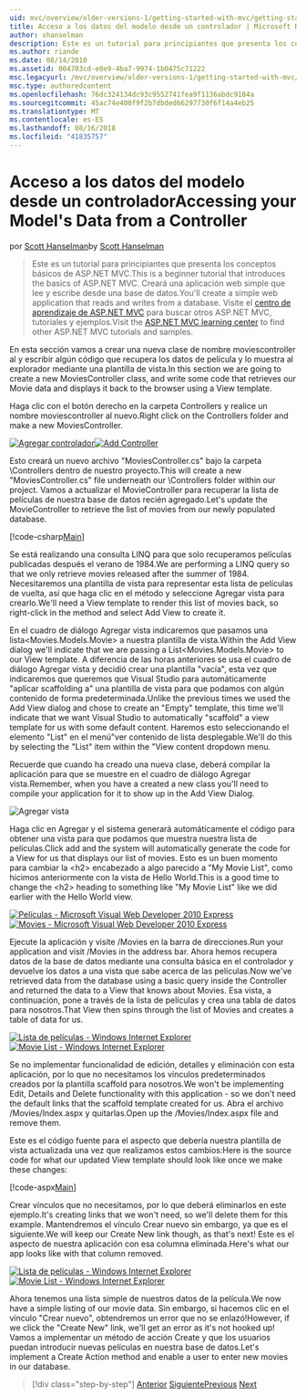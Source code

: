 ```yaml
---
uid: mvc/overview/older-versions-1/getting-started-with-mvc/getting-started-with-mvc-part5
title: Acceso a los datos del modelo desde un controlador | Microsoft Docs
author: shanselman
description: Este es un tutorial para principiantes que presenta los conceptos básicos de ASP.NET MVC. Cree una aplicación web simple que lee y escribe desde una base de datos.
ms.author: riande
ms.date: 08/14/2010
ms.assetid: 004703cd-e0e9-4ba7-9974-1b0475c71222
msc.legacyurl: /mvc/overview/older-versions-1/getting-started-with-mvc/getting-started-with-mvc-part5
msc.type: authoredcontent
ms.openlocfilehash: 76dc324134dc93c9552741fea9f1136abdc9184a
ms.sourcegitcommit: 45ac74e400f9f2b7dbded66297730f6f14a4eb25
ms.translationtype: MT
ms.contentlocale: es-ES
ms.lasthandoff: 08/16/2018
ms.locfileid: "41835757"
---
```

<a name="accessing-your-models-data-from-a-controller"></a><span data-ttu-id="85991-104">Acceso a los datos del modelo desde un controlador</span><span class="sxs-lookup"><span data-stu-id="85991-104">Accessing your Model's Data from a Controller</span></span>
====================
<span data-ttu-id="85991-105">por [Scott Hanselman](https://github.com/shanselman)</span><span class="sxs-lookup"><span data-stu-id="85991-105">by [Scott Hanselman](https://github.com/shanselman)</span></span>

> <span data-ttu-id="85991-106">Este es un tutorial para principiantes que presenta los conceptos básicos de ASP.NET MVC.</span><span class="sxs-lookup"><span data-stu-id="85991-106">This is a beginner tutorial that introduces the basics of ASP.NET MVC.</span></span> <span data-ttu-id="85991-107">Creará una aplicación web simple que lee y escribe desde una base de datos.</span><span class="sxs-lookup"><span data-stu-id="85991-107">You'll create a simple web application that reads and writes from a database.</span></span> <span data-ttu-id="85991-108">Visite el [centro de aprendizaje de ASP.NET MVC](../../../index.md) para buscar otros ASP.NET MVC, tutoriales y ejemplos.</span><span class="sxs-lookup"><span data-stu-id="85991-108">Visit the [ASP.NET MVC learning center](../../../index.md) to find other ASP.NET MVC tutorials and samples.</span></span>


<span data-ttu-id="85991-109">En esta sección vamos a crear una nueva clase de nombre moviescontroller al y escribir algún código que recupera los datos de película y lo muestra al explorador mediante una plantilla de vista.</span><span class="sxs-lookup"><span data-stu-id="85991-109">In this section we are going to create a new MoviesController class, and write some code that retrieves our Movie data and displays it back to the browser using a View template.</span></span>

<span data-ttu-id="85991-110">Haga clic con el botón derecho en la carpeta Controllers y realice un nombre moviescontroller al nuevo.</span><span class="sxs-lookup"><span data-stu-id="85991-110">Right click on the Controllers folder and make a new MoviesController.</span></span>

<span data-ttu-id="85991-111">[![Agregar controlador](getting-started-with-mvc-part5/_static/image2.png)](getting-started-with-mvc-part5/_static/image1.png)</span><span class="sxs-lookup"><span data-stu-id="85991-111">[![Add Controller](getting-started-with-mvc-part5/_static/image2.png)](getting-started-with-mvc-part5/_static/image1.png)</span></span>

<span data-ttu-id="85991-112">Esto creará un nuevo archivo "MoviesController.cs" bajo la carpeta \Controllers dentro de nuestro proyecto.</span><span class="sxs-lookup"><span data-stu-id="85991-112">This will create a new "MoviesController.cs" file underneath our \Controllers folder within our project.</span></span> <span data-ttu-id="85991-113">Vamos a actualizar el MovieController para recuperar la lista de películas de nuestra base de datos recién agregado.</span><span class="sxs-lookup"><span data-stu-id="85991-113">Let's update the MovieController to retrieve the list of movies from our newly populated database.</span></span>

[!code-csharp[Main](getting-started-with-mvc-part5/samples/sample1.cs)]

<span data-ttu-id="85991-114">Se está realizando una consulta LINQ para que solo recuperamos películas publicadas después el verano de 1984.</span><span class="sxs-lookup"><span data-stu-id="85991-114">We are performing a LINQ query so that we only retrieve movies released after the summer of 1984.</span></span> <span data-ttu-id="85991-115">Necesitaremos una plantilla de vista para representar esta lista de películas de vuelta, así que haga clic en el método y seleccione Agregar vista para crearlo.</span><span class="sxs-lookup"><span data-stu-id="85991-115">We'll need a View template to render this list of movies back, so right-click in the method and select Add View to create it.</span></span>

<span data-ttu-id="85991-116">En el cuadro de diálogo Agregar vista indicaremos que pasamos una lista&lt;Movies.Models.Movie&gt; a nuestra plantilla de vista.</span><span class="sxs-lookup"><span data-stu-id="85991-116">Within the Add View dialog we'll indicate that we are passing a List&lt;Movies.Models.Movie&gt; to our View template.</span></span> <span data-ttu-id="85991-117">A diferencia de las horas anteriores se usa el cuadro de diálogo Agregar vista y decidió crear una plantilla "vacía", esta vez que indicaremos que queremos que Visual Studio para automáticamente "aplicar scaffolding a" una plantilla de vista para que podamos con algún contenido de forma predeterminada.</span><span class="sxs-lookup"><span data-stu-id="85991-117">Unlike the previous times we used the Add View dialog and chose to create an "Empty" template, this time we'll indicate that we want Visual Studio to automatically "scaffold" a view template for us with some default content.</span></span> <span data-ttu-id="85991-118">Haremos esto seleccionando el elemento "List" en el menú"ver contenido de lista desplegable.</span><span class="sxs-lookup"><span data-stu-id="85991-118">We'll do this by selecting the "List" item within the "View content dropdown menu.</span></span>

<span data-ttu-id="85991-119">Recuerde que cuando ha creado una nueva clase, deberá compilar la aplicación para que se muestre en el cuadro de diálogo Agregar vista.</span><span class="sxs-lookup"><span data-stu-id="85991-119">Remember, when you have a created a new class you'll need to compile your application for it to show up in the Add View Dialog.</span></span>

![Agregar vista](getting-started-with-mvc-part5/_static/image3.png)

<span data-ttu-id="85991-121">Haga clic en Agregar y el sistema generará automáticamente el código para obtener una vista para que podamos que muestra nuestra lista de películas.</span><span class="sxs-lookup"><span data-stu-id="85991-121">Click add and the system will automatically generate the code for a View for us that displays our list of movies.</span></span> <span data-ttu-id="85991-122">Esto es un buen momento para cambiar la &lt;h2&gt; encabezado a algo parecido a "My Movie List", como hicimos anteriormente con la vista de Hello World.</span><span class="sxs-lookup"><span data-stu-id="85991-122">This is a good time to change the &lt;h2&gt; heading to something like "My Movie List" like we did earlier with the Hello World view.</span></span>

<span data-ttu-id="85991-123">[![Películas - Microsoft Visual Web Developer 2010 Express](getting-started-with-mvc-part5/_static/image5.png)](getting-started-with-mvc-part5/_static/image4.png)</span><span class="sxs-lookup"><span data-stu-id="85991-123">[![Movies - Microsoft Visual Web Developer 2010 Express](getting-started-with-mvc-part5/_static/image5.png)](getting-started-with-mvc-part5/_static/image4.png)</span></span>

<span data-ttu-id="85991-124">Ejecute la aplicación y visite /Movies en la barra de direcciones.</span><span class="sxs-lookup"><span data-stu-id="85991-124">Run your application and visit /Movies in the address bar.</span></span> <span data-ttu-id="85991-125">Ahora hemos recupera datos de la base de datos mediante una consulta básica en el controlador y devuelve los datos a una vista que sabe acerca de las películas.</span><span class="sxs-lookup"><span data-stu-id="85991-125">Now we've retrieved data from the database using a basic query inside the Controller and returned the data to a View that knows about Movies.</span></span> <span data-ttu-id="85991-126">Esa vista, a continuación, pone a través de la lista de películas y crea una tabla de datos para nosotros.</span><span class="sxs-lookup"><span data-stu-id="85991-126">That View then spins through the list of Movies and creates a table of data for us.</span></span>

<span data-ttu-id="85991-127">[![Lista de películas - Windows Internet Explorer](getting-started-with-mvc-part5/_static/image7.png)](getting-started-with-mvc-part5/_static/image6.png)</span><span class="sxs-lookup"><span data-stu-id="85991-127">[![Movie List - Windows Internet Explorer](getting-started-with-mvc-part5/_static/image7.png)](getting-started-with-mvc-part5/_static/image6.png)</span></span>

<span data-ttu-id="85991-128">Se no implementar funcionalidad de edición, detalles y eliminación con esta aplicación, por lo que no necesitamos los vínculos predeterminados creados por la plantilla scaffold para nosotros.</span><span class="sxs-lookup"><span data-stu-id="85991-128">We won't be implementing Edit, Details and Delete functionality with this application - so we don't need the default links that the scaffold template created for us.</span></span> <span data-ttu-id="85991-129">Abra el archivo /Movies/Index.aspx y quitarlas.</span><span class="sxs-lookup"><span data-stu-id="85991-129">Open up the /Movies/Index.aspx file and remove them.</span></span>

<span data-ttu-id="85991-130">Este es el código fuente para el aspecto que debería nuestra plantilla de vista actualizada una vez que realizamos estos cambios:</span><span class="sxs-lookup"><span data-stu-id="85991-130">Here is the source code for what our updated View template should look like once we make these changes:</span></span>

[!code-aspx[Main](getting-started-with-mvc-part5/samples/sample2.aspx)]

<span data-ttu-id="85991-131">Crear vínculos que no necesitamos, por lo que deberá eliminarlos en este ejemplo.</span><span class="sxs-lookup"><span data-stu-id="85991-131">It's creating links that we won't need, so we'll delete them for this example.</span></span> <span data-ttu-id="85991-132">Mantendremos el vínculo Crear nuevo sin embargo, ya que es el siguiente.</span><span class="sxs-lookup"><span data-stu-id="85991-132">We will keep our Create New link though, as that's next!</span></span> <span data-ttu-id="85991-133">Este es el aspecto de nuestra aplicación con esa columna eliminada.</span><span class="sxs-lookup"><span data-stu-id="85991-133">Here's what our app looks like with that column removed.</span></span>

<span data-ttu-id="85991-134">[![Lista de películas - Windows Internet Explorer](getting-started-with-mvc-part5/_static/image9.png)](getting-started-with-mvc-part5/_static/image8.png)</span><span class="sxs-lookup"><span data-stu-id="85991-134">[![Movie List - Windows Internet Explorer](getting-started-with-mvc-part5/_static/image9.png)](getting-started-with-mvc-part5/_static/image8.png)</span></span>

<span data-ttu-id="85991-135">Ahora tenemos una lista simple de nuestros datos de la película.</span><span class="sxs-lookup"><span data-stu-id="85991-135">We now have a simple listing of our movie data.</span></span> <span data-ttu-id="85991-136">Sin embargo, si hacemos clic en el vínculo "Crear nuevo", obtendremos un error que no se enlazó!</span><span class="sxs-lookup"><span data-stu-id="85991-136">However, if we click the "Create New" link, we'll get an error as it's not hooked up!</span></span> <span data-ttu-id="85991-137">Vamos a implementar un método de acción Create y que los usuarios puedan introducir nuevas películas en nuestra base de datos.</span><span class="sxs-lookup"><span data-stu-id="85991-137">Let's implement a Create Action method and enable a user to enter new movies in our database.</span></span>

> [!div class="step-by-step"]
> <span data-ttu-id="85991-138">[Anterior](getting-started-with-mvc-part4.md)
> [Siguiente](getting-started-with-mvc-part6.md)</span><span class="sxs-lookup"><span data-stu-id="85991-138">[Previous](getting-started-with-mvc-part4.md)
[Next](getting-started-with-mvc-part6.md)</span></span>
